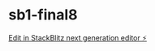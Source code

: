 # sb1-final8

[Edit in StackBlitz next generation editor ⚡️](https://stackblitz.com/~/github.com/drmas001/sb1-final8)